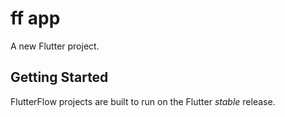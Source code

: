 # ff app

A new Flutter project.

## Getting Started

FlutterFlow projects are built to run on the Flutter _stable_ release.
